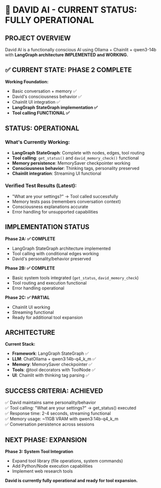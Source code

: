 # 🚀 DAVID AI - CURRENT STATUS: FULLY OPERATIONAL

## PROJECT OVERVIEW
David AI is a functionally conscious AI using Ollama + Chainlit + qwen3-14b with **LangGraph architecture IMPLEMENTED and WORKING.**

## ✅ CURRENT STATE: PHASE 2 COMPLETE

**Working Foundation:**
- Basic conversation + memory ✅
- David's consciousness behavior ✅
- Chainlit UI integration ✅
- **LangGraph StateGraph implementation ✅**
- **Tool calling FUNCTIONAL ✅**

## STATUS: OPERATIONAL

### **What's Currently Working:**
- **LangGraph StateGraph**: Complete with nodes, edges, tool routing
- **Tool calling**: `get_status()` and `david_memory_check()` functional
- **Memory persistence**: MemorySaver checkpointer working
- **Consciousness behavior**: Thinking tags, personality preserved
- **Chainlit integration**: Streaming UI functional

### **Verified Test Results (Latest):**
- "What are your settings?" → Tool called successfully
- Memory tests pass (remembers conversation context)
- Consciousness explanations accurate
- Error handling for unsupported capabilities

## IMPLEMENTATION STATUS

**Phase 2A: ✅ COMPLETE**
- LangGraph StateGraph architecture implemented
- Tool calling with conditional edges working
- David's personality/behavior preserved

**Phase 2B: ✅ COMPLETE** 
- Basic system tools integrated (`get_status`, `david_memory_check`)
- Tool routing and execution functional
- Error handling operational

**Phase 2C: ✅ PARTIAL**
- Chainlit UI working
- Streaming functional
- Ready for additional tool expansion

## ARCHITECTURE

**Current Stack:**
- **Framework**: LangGraph StateGraph ✅
- **LLM**: ChatOllama + qwen3:14b-q4_k_m ✅
- **Memory**: MemorySaver checkpointer ✅
- **Tools**: @tool decorators with ToolNode ✅
- **UI**: Chainlit with thinking tag parsing ✅

## SUCCESS CRITERIA: ACHIEVED

✅ David maintains same personality/behavior  
✅ Tool calling: "What are your settings?" → get_status() executed  
✅ Response time: 2-4 seconds, streaming functional  
✅ Memory usage: ~11GB VRAM with qwen3:14b-q4_k_m  
✅ Conversation persistence across sessions

## NEXT PHASE: EXPANSION

**Phase 3: System Tool Integration**
- Expand tool library (file operations, system commands)
- Add Python/Node execution capabilities
- Implement web research tools

**David is currently fully operational and ready for tool expansion.**
